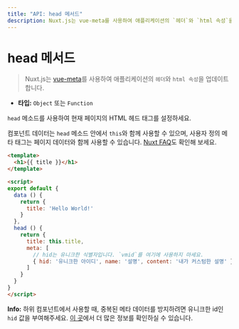 ```yaml
---
title: "API: head 메서드"
description: Nuxt.js는 vue-meta를 사용하여 애플리케이션의 `헤더`와 `html 속성`을 업데이트합니다.
---
```


# head 메서드

> Nuxt.js는 [vue-meta](https://github.com/nuxt/vue-meta)를 사용하여 애플리케이션의 `헤더`와 `html 속성`을 업데이트합니다.

- **타입:** `Object` 또는 `Function`

`head` 메소드를 사용하여 현재 페이지의 HTML 헤드 태그를 설정하세요.

컴포넌트 데이터는 `head` 메소드 안에서 `this`와 함께 사용할 수 있으며, 사용자 정의 메타 태그는 페이지 데이터와 함께 사용할 수 있습니다. [Nuxt FAQ](https://nuxtjs.org/faq/)도 확인해 보세요.

```html
<template>
  <h1>{{ title }}</h1>
</template>

<script>
export default {
  data () {
    return {
      title: 'Hello World!'
    }
  },
  head () {
    return {
      title: this.title,
      meta: [
        // hid는 유니크한 식별자입니다. `vmid`를 여기에 사용하지 마세요.
        { hid: '유니크한 아이디', name: '설명', content: '내가 커스텀한 설명' }
      ]
    }
  }
}
</script>
```

<div class="Alert Alert--teal">

<b>Info:</b> 하위 컴포넌트에서 사용할 때, 중복된 메타 데이터를 방지하려면 유니크한 id인 `hid` 값을 부여해주세요. [이 곳](https://vue-meta.nuxtjs.org/api/#tagidkeyname)에서 더 많은 정보를 확인하실 수 있습니다.

</div>
